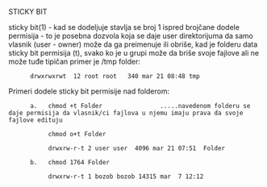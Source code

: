 STICKY BIT

sticky bit(1) - kad se dodeljuje stavlja se broj 1 ispred brojčane dodele permisija -
to je posebna dozvola koja se daje user direktorijuma da samo vlasnik (user - owner) može da ga preimenuje ili obriše,
kad je folderu data sticky bit permisija (t), svako ko je u grupi može da briše svoje fajlove ali ne može tuđe
tipičan primer je /tmp folder: 

          drwxrwxrwt  12 root root   340 mar 21 08:48 tmp

  Primeri dodele sticky bit permisije nad folderom:  

          a.   chmod +t Folder                .....navedenom folderu se daje permisija da vlasnik/ci fajlova u njemu imaju prava da svoje fajlove edituju  
                                                                        
               chmod o+t Folder

               drwxrw-r-t 2 user user  4096 mar 21 07:51  Folder
       
          b.   chmod 1764 Folder
       
               drwxrw-r-t 1 bozob bozob 14315 mar  7 12:12